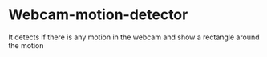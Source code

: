 # Webcam-motion-detector
It detects if there is any motion in the webcam and show a rectangle around the motion
